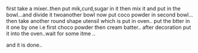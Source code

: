 first take a mixer..then put mik,curd,sugar in it
then mix it and put in the bowl...and divide it twoanother bowl
now put coco powder in second bowl...
then take another round shape utensil which is put in oven..
put the btter in it one by one i.e first choco powder then cream batter..
after decoration put it into the oven..wait for some itme ..

and it is done..